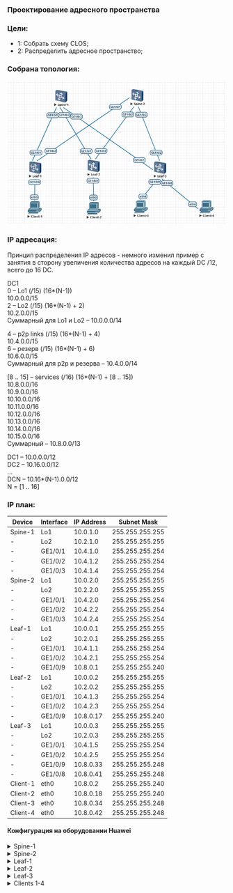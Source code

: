 ### Проектирование адресного пространства

### Цели:
- 1: Собрать схему CLOS;
- 2: Распределить адресное пространство;

### Собрана топология:
![img_1.png](main_topology.png)

### IP адресация:
Принцип распределения IP адресов - немного изменил пример с занятия в сторону увеличения количества адресов на каждый DC /12, всего до 16 DC.

DC1<br> 
0 – Lo1 (/15) (16*(N-1))<br> 
10.0.0.0/15<br> 
2 – Lo2 (/15) (16*(N-1) + 2)<br> 
10.2.0.0/15<br> 
Суммарный для Lo1 и Lo2 – 10.0.0.0/14<br> 

4 – p2p links (/15) (16*(N-1) + 4)<br> 
10.4.0.0/15<br> 
6 – резерв (/15) (16*(N-1) + 6)<br> 
10.6.0.0/15<br> 
Суммарный для p2p и резерва – 10.4.0.0/14<br> 

[8 .. 15] – services (/16) (16*(N-1) + [8 .. 15])<br> 
10.8.0.0/16<br> 
10.9.0.0/16<br> 
10.10.0.0/16<br> 
10.11.0.0/16<br> 
10.12.0.0/16<br> 
10.13.0.0/16<br> 
10.14.0.0/16<br> 
10.15.0.0/16<br> 
Суммарный – 10.8.0.0/13<br> 

DC1 – 10.0.0.0/12<br> 
DC2 – 10.16.0.0/12<br> 
…<br> 
DCN – 10.16*(N-1).0.0/12<br> 
N = [1 .. 16]<br> 

### IP план:
Device|Interface|IP Address|Subnet Mask
---|---|---|---
Spine-1|Lo1|10.0.1.0|255.255.255.255
-|Lo2|10.2.1.0|255.255.255.255
-|GE1/0/1|10.4.1.0|255.255.255.254
-|GE1/0/2|10.4.1.2|255.255.255.254
-|GE1/0/3|10.4.1.4|255.255.255.254
Spine-2|Lo1|10.0.2.0|255.255.255.255
-|Lo2|10.2.2.0|255.255.255.255
-|GE1/0/1|10.4.2.0|255.255.255.254
-|GE1/0/2|10.4.2.2|255.255.255.254
-|GE1/0/3|10.4.2.4|255.255.255.254
Leaf-1|Lo1|10.0.0.1|255.255.255.255
-|Lo2|10.2.0.1|255.255.255.255
-|GE1/0/1|10.4.1.1|255.255.255.254
-|GE1/0/2|10.4.2.1|255.255.255.254
-|GE1/0/9|10.8.0.1|255.255.255.240
Leaf-2|Lo1|10.0.0.2|255.255.255.255
-|Lo2|10.2.0.2|255.255.255.255
-|GE1/0/1|10.4.1.3|255.255.255.254
-|GE1/0/2|10.4.2.3|255.255.255.254
-|GE1/0/9|10.8.0.17|255.255.255.240
Leaf-3|Lo1|10.0.0.3|255.255.255.255
-|Lo2|10.2.0.3|255.255.255.255
-|GE1/0/1|10.4.1.5|255.255.255.254
-|GE1/0/2|10.4.2.5|255.255.255.254
-|GE1/0/9|10.8.0.33|255.255.255.248
-|GE1/0/8|10.8.0.41|255.255.255.248
Client-1|eth0|10.8.0.2|255.255.255.240
Client-2|eth0|10.8.0.18|255.255.255.240
Client-3|eth0|10.8.0.34|255.255.255.248
Client-4|eth0|10.8.0.42|255.255.255.248

#### Конфигурация на оборудовании Huawei
<details>
<summary> Spine-1 </summary>

#<br> 
sysname Spine-1<br> 
#<br> 
interface GE1/0/1<br> 
 undo portswitch<br> 
 description to Leaf-1<br> 
 undo shutdown<br> 
 ip address 10.4.1.0 255.255.255.254<br> 
#<br> 
interface GE1/0/2<br> 
 undo portswitch<br> 
 description to Leaf-2<br> 
 undo shutdown<br> 
 ip address 10.4.1.2 255.255.255.254<br> 
#<br> 
interface GE1/0/3<br> 
 undo portswitch<br> 
 description to Leaf-3<br> 
 undo shutdown<br> 
 ip address 10.4.1.4 255.255.255.254<br> 
#<br> 
interface LoopBack1<br> 
 description underlay<br> 
 ip address 10.0.1.0 255.255.255.255<br> 
#<br> 
interface LoopBack2<br> 
 description overlay<br> 
 ip address 10.2.1.0 255.255.255.255<br> 
#<br> 

</details>
<details>
<summary> Spine-2 </summary>
 #<br> 
sysname Spine-2<br> 
#<br> 
interface GE1/0/1<br> 
 undo portswitch<br> 
 description to Leaf-1<br> 
 undo shutdown<br> 
 ip address 10.4.2.0 255.255.255.254<br> 
#<br> 
interface GE1/0/2<br> 
 undo portswitch<br> 
 description to Leaf-2<br> 
 undo shutdown<br> 
 ip address 10.4.2.2 255.255.255.254<br> 
#<br> 
interface GE1/0/3<br> 
 undo portswitch<br> 
 description to Leaf-3<br> 
 undo shutdown<br> 
 ip address 10.4.2.4 255.255.255.254<br> 
#<br> 
interface LoopBack1<br> 
 description underlay<br> 
 ip address 10.0.2.0 255.255.255.255<br> 
#<br> 
interface LoopBack2<br> 
 description overlay<br> 
 ip address 10.2.2.0 255.255.255.255<br> 
#<br> 
</details>
<details>
<summary> Leaf-1 </summary>
 #<br>
sysname Leaf-1<br>
#<br>
interface GE1/0/1<br>
 undo portswitch<br>
 description to Spine-1<br>
 undo shutdown<br>
 ip address 10.4.1.1 255.255.255.254<br>
#<br>
interface GE1/0/2<br>
 undo portswitch<br>
 description to Spine-2<br>
 undo shutdown<br>
 ip address 10.4.2.1 255.255.255.254<br>
#<br>
interface GE1/0/9<br>
 undo portswitch<br>
 description to Client-1<br>
 undo shutdown<br>
 ip address 10.8.0.1 255.255.255.240<br>
#<br>
interface LoopBack1<br>
 description underlay<br>
 ip address 10.0.0.1 255.255.255.255<br>
#<br>
interface LoopBack2<br>
 description overlay<br>
 ip address 10.2.0.1 255.255.255.255<br>
#<br>
</details>
<details>
<summary> Leaf-2 </summary>
 #<br>
sysname Leaf-2<br>
#<br>
interface GE1/0/1<br>
 undo portswitch<br>
 description to Spine-1<br>
 undo shutdown<br>
 ip address 10.4.1.3 255.255.255.254<br>
#<br>
interface GE1/0/2<br>
 undo portswitch<br>
 description to Spine-2<br>
 undo shutdown<br>
 ip address 10.4.2.3 255.255.255.254<br>
#<br>
interface GE1/0/9<br>
 undo portswitch<br>
 description to Client-2<br>
 undo shutdown<br>
 ip address 10.8.0.17 255.255.255.240<br>
#<br>
interface LoopBack1<br>
 description underlay<br>
 ip address 10.0.0.2 255.255.255.255<br>
#<br>
interface LoopBack2<br>
 description overlay<br>
 ip address 10.2.0.2 255.255.255.255<br>
#<br>
</details>
<details>
<summary> Leaf-3 </summary>
</details>
<details>
<summary> Clients 1-4 </summary>
</details>
